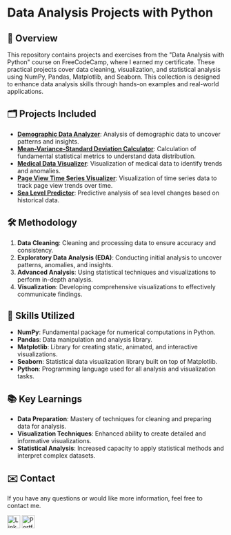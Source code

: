 # Data Analysis Projects with Python

## 📑 Overview
This repository contains projects and exercises from the "Data Analysis with Python" course on FreeCodeCamp, where I earned my certificate. These practical projects cover data cleaning, visualization, and statistical analysis using NumPy, Pandas, Matplotlib, and Seaborn. This collection is designed to enhance data analysis skills through hands-on examples and real-world applications.

## 🗂️ Projects Included
- **[Demographic Data Analyzer](https://github.com/jeanpaulomv/freecodecamp-data-analysis-with-python-projects/tree/1aaae1d5ff5e48d9013ed5969c494fc0f574059e/Demographic%20Data%20Analyzer)**: Analysis of demographic data to uncover patterns and insights.
- **[Mean-Variance-Standard Deviation Calculator](https://github.com/jeanpaulomv/freecodecamp-data-analysis-with-python-projects/tree/de59ba40cafedffa03ce4b93ecb6258e16f4070d/Mean-Variance-Standard%20Deviation%20Calculator)**: Calculation of fundamental statistical metrics to understand data distribution.
- **[Medical Data Visualizer](https://github.com/jeanpaulomv/freecodecamp-data-analysis-with-python-projects/tree/de59ba40cafedffa03ce4b93ecb6258e16f4070d/Medical%20Data%20Visualizer)**: Visualization of medical data to identify trends and anomalies.
- **[Page View Time Series Visualizer](https://github.com/jeanpaulomv/freecodecamp-data-analysis-with-python-projects/tree/de59ba40cafedffa03ce4b93ecb6258e16f4070d/Page%20View%20Time%20Series%20Visualizer)**: Visualization of time series data to track page view trends over time.
- **[Sea Level Predictor](https://github.com/jeanpaulomv/freecodecamp-data-analysis-with-python-projects/tree/de59ba40cafedffa03ce4b93ecb6258e16f4070d/Sea%20Level%20Predictor)**: Predictive analysis of sea level changes based on historical data.

## 🛠️ Methodology
1. **Data Cleaning**: Cleaning and processing data to ensure accuracy and consistency.
2. **Exploratory Data Analysis (EDA)**: Conducting initial analysis to uncover patterns, anomalies, and insights.
3. **Advanced Analysis**: Using statistical techniques and visualizations to perform in-depth analysis.
4. **Visualization**: Developing comprehensive visualizations to effectively communicate findings.

## 🔧 Skills Utilized
- **NumPy**: Fundamental package for numerical computations in Python.
- **Pandas**: Data manipulation and analysis library.
- **Matplotlib**: Library for creating static, animated, and interactive visualizations.
- **Seaborn**: Statistical data visualization library built on top of Matplotlib.
- **Python**: Programming language used for all analysis and visualization tasks.

## 📚 Key Learnings
- **Data Preparation**: Mastery of techniques for cleaning and preparing data for analysis.
- **Visualization Techniques**: Enhanced ability to create detailed and informative visualizations.
- **Statistical Analysis**: Increased capacity to apply statistical methods and interpret complex datasets.

## ✉️ Contact
If you have any questions or would like more information, feel free to contact me.

<a href="https://www.linkedin.com/in/jeanpaulomv/"><img src="https://img.shields.io/badge/jeanpaulomv-0077B5?style=for-the-badge&logo=linkedin&logoColor=white" alt="LinkedIn" height="30"></a>
<a href="https://www.datascienceportfol.io/jeanpaulomv"><img src="https://img.shields.io/badge/Portfolio-255E63?style=for-the-badge&logo=About.me&logoColor=white" alt="Portfolio" height="30"></a>

